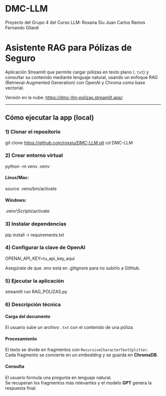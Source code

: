 # DMC-LLM
Proyecto del Grupo 4 del Curso LLM:
Roxana Siu 
Juan Carlos Ramos
Fernando Gilardi

# Asistente RAG para Pólizas de Seguro

Aplicación Streamlit que permite cargar pólizas en texto plano (`.txt`) y consultar su contenido mediante lenguaje natural, usando un enfoque RAG (Retrieval-Augmented Generation) con OpenAI y Chroma como base vectorial.

Versión en la nube: https://dmc-llm-polizas.streamlit.app/

---

## Cómo ejecutar la app (local)

### 1) Clonar el repositorio

git clone https://github.com/roxsiu/DMC-LLM.git
cd DMC-LLM

### 2) Crear entorno virtual

python -m venv .venv

#### Linux/Mac:
source .venv/bin/activate

#### Windows:
.venv\Scripts\activate

### 3) Instalar dependencias

pip install -r requirements.txt

### 4) Configurar la clave de OpenAI

OPENAI_API_KEY=tu_api_key_aqui

Asegúrate de que .env está en .gitignore para no subirlo a GitHub.

### 5) Ejecutar la aplicación

streamlit run RAG_POLIZAS.py

### 6) Descripción técnica


#### Carga del documento
El usuario sube un archivo `.txt` con el contenido de una póliza.

#### Procesamiento
El texto se divide en fragmentos con `RecursiveCharacterTextSplitter`.  
Cada fragmento se convierte en un *embedding* y se guarda en **ChromaDB**.

#### Consulta
El usuario formula una pregunta en lenguaje natural.  
Se recuperan los fragmentos más relevantes y el modelo **GPT** genera la respuesta final.


